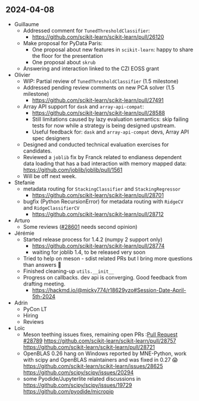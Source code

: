 ## 2024-04-08

- Guillaume
    - Addressed comment for `TunedThresholdClassifier`:
        - https://github.com/scikit-learn/scikit-learn/pull/26120
    - Make proposal for PyData Paris:
        - One proposal about new features in `scikit-learn`: happy to share the
          floor for the presentation
        - One proposal about `skrub`
    - Answering and interaction linked to the CZI EOSS grant
- Olivier
    - WIP: Partial review of `TunedThresholdClassifier` (1.5 milestone)
    - Addressed pending review comments on new PCA solver (1.5 milestone)
        - https://github.com/scikit-learn/scikit-learn/pull/27491
    - Array API support for `dask` and `array-api-compat`:
        - https://github.com/scikit-learn/scikit-learn/pull/28588
        - Still limitations caused by lazy evaluation semantics: skip failing
          tests for now while a strategy is being designed upstream.
        - Useful feedback for: `dask` and `array-api-compat` devs, Array API
          spec designers
    - Designed and conducted technical evaluation exercises for candidates.
    - Reviewed a `joblib` fix by Franck related to endianess dependent data
      loading that has a bad interaction with memory mapped data:
      https://github.com/joblib/joblib/pull/1561
    - Will be off next week.
- Stefanie
    - metadata routing for `StackingClassifier` and `StackingRegressor`
        - https://github.com/scikit-learn/scikit-learn/pull/28701
    - bugfix (Python RecursionError) for metadata routing with `RidgeCV` and
      `RidgeClassifierCV`
        - https://github.com/scikit-learn/scikit-learn/pull/28712
- Arturo
    - Some reviews
      ([#28601](https://github.com/scikit-learn/scikit-learn/pull/28601) needs
      second opinion)
- Jérémie
    - Started release process for 1.4.2 (numpy 2 support only)
        - https://github.com/scikit-learn/scikit-learn/pull/28774
        - waiting for joblib 1.4, to be released very soon
    - Tried to help on meson - sdist related PRs but I bring more questions
      than answers 🙂
    - Finished cleaning-up `utils.__init__`
    - Progress on callbacks. dev api is converging. Good feedback from drafting meeting.
        - https://hackmd.io/@micky774/r18629yzo#Session-Date-April-5th-2024
- Adrin
    - PyCon LT
    - Hiring
    - Reviews
- Loïc
    - Meson teething issues fixes, remaining open PRs :[Pull Request
      #28789](https://github.com/scikit-learn/scikit-learn/pull/28789)
      https://github.com/scikit-learn/scikit-learn/pull/28757
      https://github.com/scikit-learn/scikit-learn/pull/28721
    - OpenBLAS 0.26 hang on Windows reported by MNE-Python, work with scipy and
      OpenBLAS maintainers and was fixed in 0.27 😱
      https://github.com/scikit-learn/scikit-learn/issues/28625
      https://github.com/scipy/scipy/issues/20294
    - some Pyodide/Jupyterlite related discussions in
      https://github.com/scipy/scipy/issues/19729
      https://github.com/pyodide/micropip